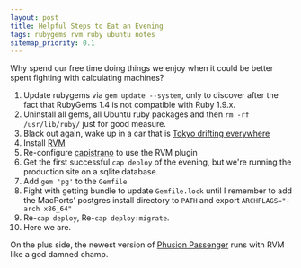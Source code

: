 ```yaml
---
layout: post
title: Helpful Steps to Eat an Evening
tags: rubygems rvm ruby ubuntu notes
sitemap_priority: 0.1
---
```

Why spend our free time doing things we enjoy when it could be better spent
fighting with calculating machines?

1. Update rubygems via `gem update --system`, only to discover after the fact
   that RubyGems 1.4 is not compatible with Ruby 1.9.x.
1. Uninstall all gems, all Ubuntu ruby packages and then
   `rm -rf /usr/lib/ruby/` just for good measure.
1. Black out again, wake up in a car that is
   [Tokyo drifting everywhere](http://www.youtube.com/watch?v=AUhE5KsJ5hk)
1. Install [RVM](http://rvm.beginrescueend.com/)
1. Re-configure [capistrano](https://github.com/capistrano/capistrano) to use
   the RVM plugin
1. Get the first successful `cap deploy` of the evening, but we're running
   the production site on a sqlite database.
1. Add `gem 'pg'` to the `Gemfile`
1. Fight with getting bundle to update `Gemfile.lock` until I remember to add 
   the MacPorts' postgres install directory to `PATH` and export
   `ARCHFLAGS="-arch x86_64"`
1. Re-`cap deploy`, Re-`cap deploy:migrate`.
1. Here we are.

On the plus side, the newest version of
[Phusion Passenger](http://www.modrails.com/) runs with RVM like a god
damned champ.
